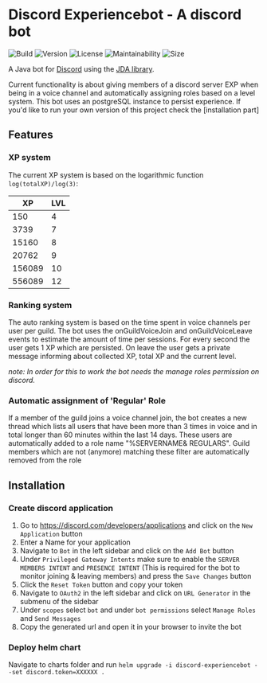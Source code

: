 
# Discord Experiencebot - A discord bot
![Build](https://github.com/JFWenisch/discord-experiencebot/actions/workflows/ci.yml/badge.svg) ![Version](https://img.shields.io/github/v/release/jfwenisch/discord-experiencebot) ![License](https://img.shields.io/github/license/jfwenisch/discord-experiencebot)   ![Maintainability](https://img.shields.io/codeclimate/maintainability/JFWenisch/discord-experiencebot)
 ![Size](https://img.shields.io/github/repo-size/jfwenisch/discord-experiencebot) 
  

A Java bot for [Discord](https://discordapp.com/) using the [JDA library](https://github.com/DV8FromTheWorld/JDA).

Current functionality is about giving members of a discord server EXP when being in a voice channel and automatically assigning roles based on a level system. This bot uses an postgreSQL instance to persist experience. If you'd like to run your own version of this project check the [installation part]

  
  

## Features
### XP system
The current XP system is based on the logarithmic function `log(totalXP)/log(3)`:


| XP | LVL |
| --- | --- |
| 150 | 4| 
| 3739 | 7
| 15160 | 8
| 20762 | 9
| 156089 | 10
| 556089 | 12

### Ranking system

The auto ranking system is based on the time spent in voice channels per user per guild. The bot uses the onGuildVoiceJoin and onGuildVoiceLeave events to estimate the amount of time per sessions. For every second the user gets 1 XP which are persisted. On leave the user gets a private message informing about collected XP, total XP and the current level.

*note: In order for this to work the bot needs the manage roles permission on discord.*
  
### Automatic assignment of 'Regular' Role

If a member of the guild joins a voice channel join, the bot creates a new thread which lists all users that have been more than 3 times in voice and in total longer than 60 minutes within the last 14 days. These users are automatically added to a role name "%SERVERNAME& REGULARS". Guild members which are not (anymore) matching these filter are automatically removed from the role

  

## Installation 

### Create discord application

 1. Go to https://discord.com/developers/applications and click on the `New Application` button
 2. Enter a Name for your application
 3. Navigate to `Bot` in the left sidebar and click on the `Add Bot` button
 4. Under `Privileged Gateway Intents` make sure to enable the `SERVER MEMBERS INTENT`  and `PRESENCE INTENT` (This is required for the bot to monitor joining & leaving members) and press the `Save Changes` button
 5. Click the `Reset Token` button and copy your token
 6. Navigate to  `OAuth2` in the left sidebar and click on `URL Generator` in the submenu of the sidebar
 7. Under `scopes` select `bot` and under `bot permissions` select `Manage Roles` and `Send Messages`
 8. Copy the generated url and open it in your browser to invite the bot

### Deploy helm chart

Navigate to charts folder and run `helm upgrade -i discord-experiencebot --set discord.token=XXXXXX .`
